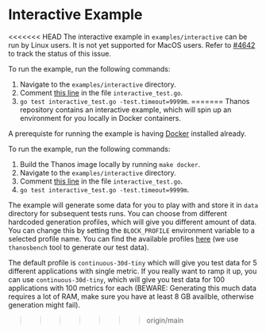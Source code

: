# Interactive Example

<<<<<<< HEAD
The interactive example in `examples/interactive` can be run by Linux users. It is not yet supported for MacOS users. Refer to [#4642](https://github.com/thanos-io/thanos/issues/4642) to track the status of this issue.

To run the example, run the following commands:
1. Navigate to the `examples/interactive` directory.
2. Comment [this line](https://github.com/thanos-io/thanos/blob/bd134d7a823708fa135e7a6931e76f581be5f879/examples/interactive/interactive_test.go#L92) in the file `interactive_test.go`.
3. `go test interactive_test.go -test.timeout=9999m`.
=======
Thanos repository contains an interactive example, which will spin up an environment for you locally in Docker containers.

A prerequiste for running the example is having [Docker](https://docs.docker.com/get-docker/) installed already.

To run the example, run the following commands:
1. Build the Thanos image locally by running `make docker`.
2. Navigate to the `examples/interactive` directory.
3. Comment [this line](https://github.com/thanos-io/thanos/blob/bd134d7a823708fa135e7a6931e76f581be5f879/examples/interactive/interactive_test.go#L92) in the file `interactive_test.go`.
4. `go test interactive_test.go -test.timeout=9999m`.

The example will generate some data for you to play with and store it in `data` directory for subsequent tests runs.
You can choose from different hardcoded generation profiles, which will give you different amount of data. You can change this by setting the `BLOCK_PROFILE` environment variable to a selected profile name. You can find the available profiles [here](https://github.com/thanos-io/thanosbench/blob/master/pkg/blockgen/profiles.go#L28) (we use `thanosbench` tool to generate our test data).

The default profile is `continuous-30d-tiny` which will give you test data for 5 different applications with single metric. If you really want to ramp it up, you can use `continuous-30d-tiny`, which will give you test data for 100 applications with 100 metrics for each (BEWARE: Generating this much data requires a lot of RAM, make sure you have at least 8 GB availble, otherwise generation might fail).
>>>>>>> origin/main

